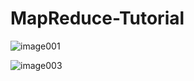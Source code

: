# MapReduce-Tutorial

![image001](https://cloud.githubusercontent.com/assets/6707375/8341079/4790d988-1a88-11e5-95a8-fad5ab51a692.png)


![image003](https://cloud.githubusercontent.com/assets/6707375/8341114/8c823726-1a88-11e5-8f44-e21e72bb47ad.png)
